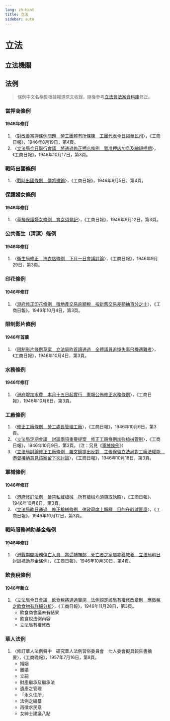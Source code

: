 ```yaml
---
lang: zh-Hant
title: 立法
sidebar: auto
---
```


# 立法
## 立法機關

## 法例
<!--關鍵詞：條例-->
> 條例中文名稱暫根據報道原文收錄，隨後參考[立法會法案資料庫](https://app.legco.gov.hk/bills/english/index.aspx)修正。
### 當押商條例
#### 1946年修訂
1. 〈[對改善當押條例問題　勞工團體有所條陳　工團代表今日謁華民司](https://mmis.hkpl.gov.hk/coverpage/-/coverpage/view?_coverpage_WAR_mmisportalportlet_hsf=%E6%A2%9D%E4%BE%8B&p_r_p_-1078056564_c=QF757YsWv5%2BQBGt1%2BwUj5t8bFK1GVvbU&_coverpage_WAR_mmisportalportlet_o=1521&_coverpage_WAR_mmisportalportlet_actual_q=%28%20verbatim_dc.collection%3A%28%22Old%5C%20HK%5C%20Newspapers%22%29%20%29%20AND+%28%20%28%20allTermsMandatory%3A%28true%29%20OR+all_dc.title%3A%28%E6%A2%9D%E4%BE%8B%29%20OR+all_dc.creator%3A%28%E6%A2%9D%E4%BE%8B%29%20OR+all_dc.contributor%3A%28%E6%A2%9D%E4%BE%8B%29%20OR+all_dc.subject%3A%28%E6%A2%9D%E4%BE%8B%29%20OR+fulltext%3A%28%E6%A2%9D%E4%BE%8B%29%20OR+all_dc.description%3A%28%E6%A2%9D%E4%BE%8B%29%20%29%20%29&_coverpage_WAR_mmisportalportlet_sort_order=asc&_coverpage_WAR_mmisportalportlet_sort_field=dc.publicationdate_bsort)〉，《工商日報》，1946年8月19日，第4頁。
2. 〈[立法局今日舉行會議　將通過修正押店條例　暫准押店加息及縮短押期](https://mmis.hkpl.gov.hk/coverpage/-/coverpage/view?_coverpage_WAR_mmisportalportlet_hsf=%E6%A2%9D%E4%BE%8B&p_r_p_-1078056564_c=QF757YsWv5%2BQBGt1%2BwUj5vtbGFQitbXH&_coverpage_WAR_mmisportalportlet_o=1531&_coverpage_WAR_mmisportalportlet_actual_q=%28%20verbatim_dc.collection%3A%28%22Old%5C%20HK%5C%20Newspapers%22%29%20%29%20AND+%28%20%28%20allTermsMandatory%3A%28true%29%20OR+all_dc.title%3A%28%E6%A2%9D%E4%BE%8B%29%20OR+all_dc.creator%3A%28%E6%A2%9D%E4%BE%8B%29%20OR+all_dc.contributor%3A%28%E6%A2%9D%E4%BE%8B%29%20OR+all_dc.subject%3A%28%E6%A2%9D%E4%BE%8B%29%20OR+fulltext%3A%28%E6%A2%9D%E4%BE%8B%29%20OR+all_dc.description%3A%28%E6%A2%9D%E4%BE%8B%29%20%29%20%29&_coverpage_WAR_mmisportalportlet_sort_order=asc&_coverpage_WAR_mmisportalportlet_sort_field=dc.publicationdate_bsort)〉，《工商日報》，1946年10月17日，第3頁。

### 戰時出國條例
1. 〈[戰時出國條例　傳將撤銷](https://mmis.hkpl.gov.hk/coverpage/-/coverpage/view?_coverpage_WAR_mmisportalportlet_hsf=%E6%A2%9D%E4%BE%8B&p_r_p_-1078056564_c=QF757YsWv5%2BQBGt1%2BwUj5nz8Lcgfb0c3&_coverpage_WAR_mmisportalportlet_o=1522&_coverpage_WAR_mmisportalportlet_actual_q=%28%20verbatim_dc.collection%3A%28%22Old%5C%20HK%5C%20Newspapers%22%29%20%29%20AND+%28%20%28%20allTermsMandatory%3A%28true%29%20OR+all_dc.title%3A%28%E6%A2%9D%E4%BE%8B%29%20OR+all_dc.creator%3A%28%E6%A2%9D%E4%BE%8B%29%20OR+all_dc.contributor%3A%28%E6%A2%9D%E4%BE%8B%29%20OR+all_dc.subject%3A%28%E6%A2%9D%E4%BE%8B%29%20OR+fulltext%3A%28%E6%A2%9D%E4%BE%8B%29%20OR+all_dc.description%3A%28%E6%A2%9D%E4%BE%8B%29%20%29%20%29&_coverpage_WAR_mmisportalportlet_sort_order=asc&_coverpage_WAR_mmisportalportlet_sort_field=dc.publicationdate_bsort)〉，《工商日報》，1946年9月5日，第4頁。

### 保護婦女條例
#### 1946年修訂
1. 〈[草擬保護婦女條例　育女須登記](https://mmis.hkpl.gov.hk/coverpage/-/coverpage/view?_coverpage_WAR_mmisportalportlet_hsf=%E6%A2%9D%E4%BE%8B&p_r_p_-1078056564_c=QF757YsWv5%2BQBGt1%2BwUj5mGEP%2Fh9DwkS&_coverpage_WAR_mmisportalportlet_o=1524&_coverpage_WAR_mmisportalportlet_actual_q=%28%20verbatim_dc.collection%3A%28%22Old%5C%20HK%5C%20Newspapers%22%29%20%29%20AND+%28%20%28%20allTermsMandatory%3A%28true%29%20OR+all_dc.title%3A%28%E6%A2%9D%E4%BE%8B%29%20OR+all_dc.creator%3A%28%E6%A2%9D%E4%BE%8B%29%20OR+all_dc.contributor%3A%28%E6%A2%9D%E4%BE%8B%29%20OR+all_dc.subject%3A%28%E6%A2%9D%E4%BE%8B%29%20OR+fulltext%3A%28%E6%A2%9D%E4%BE%8B%29%20OR+all_dc.description%3A%28%E6%A2%9D%E4%BE%8B%29%20%29%20%29&_coverpage_WAR_mmisportalportlet_sort_order=asc&_coverpage_WAR_mmisportalportlet_sort_field=dc.publicationdate_bsort)〉，《工商日報》，1946年9月12日，第3頁。

### 公共衞生（清潔）條例
#### 1946年修訂
1. 〈[衛生局修正　洗衣店條例　下月一日會議討論](https://mmis.hkpl.gov.hk/coverpage/-/coverpage/view?_coverpage_WAR_mmisportalportlet_hsf=%E6%A2%9D%E4%BE%8B&p_r_p_-1078056564_c=QF757YsWv5%2BQBGt1%2BwUj5nIHCsbUioNS&_coverpage_WAR_mmisportalportlet_o=1525&_coverpage_WAR_mmisportalportlet_actual_q=%28%20verbatim_dc.collection%3A%28%22Old%5C%20HK%5C%20Newspapers%22%29%20%29%20AND+%28%20%28%20allTermsMandatory%3A%28true%29%20OR+all_dc.title%3A%28%E6%A2%9D%E4%BE%8B%29%20OR+all_dc.creator%3A%28%E6%A2%9D%E4%BE%8B%29%20OR+all_dc.contributor%3A%28%E6%A2%9D%E4%BE%8B%29%20OR+all_dc.subject%3A%28%E6%A2%9D%E4%BE%8B%29%20OR+fulltext%3A%28%E6%A2%9D%E4%BE%8B%29%20OR+all_dc.description%3A%28%E6%A2%9D%E4%BE%8B%29%20%29%20%29&_coverpage_WAR_mmisportalportlet_sort_order=asc&_coverpage_WAR_mmisportalportlet_sort_field=dc.publicationdate_bsort)〉，《工商日報》，1946年9月29日，第3頁。

### 印花條例
#### 1946年修訂
1. 〈[港府修正印花條例　徵地產交易逾額稅　按新舊交易差額抽百分之十](https://mmis.hkpl.gov.hk/coverpage/-/coverpage/view?_coverpage_WAR_mmisportalportlet_hsf=%E6%A2%9D%E4%BE%8B&p_r_p_-1078056564_c=QF757YsWv5%2BQBGt1%2BwUj5i7acDHWh05h&_coverpage_WAR_mmisportalportlet_o=1527&_coverpage_WAR_mmisportalportlet_actual_q=%28%20verbatim_dc.collection%3A%28%22Old%5C%20HK%5C%20Newspapers%22%29%20%29%20AND+%28%20%28%20allTermsMandatory%3A%28true%29%20OR+all_dc.title%3A%28%E6%A2%9D%E4%BE%8B%29%20OR+all_dc.creator%3A%28%E6%A2%9D%E4%BE%8B%29%20OR+all_dc.contributor%3A%28%E6%A2%9D%E4%BE%8B%29%20OR+all_dc.subject%3A%28%E6%A2%9D%E4%BE%8B%29%20OR+fulltext%3A%28%E6%A2%9D%E4%BE%8B%29%20OR+all_dc.description%3A%28%E6%A2%9D%E4%BE%8B%29%20%29%20%29&_coverpage_WAR_mmisportalportlet_sort_order=asc&_coverpage_WAR_mmisportalportlet_sort_field=dc.publicationdate_bsort)〉，《工商日報》，1946年10月4日，第3頁。

### 限制影片條例
#### 1946年首讀
1. 〈[限制影片條例草案　立法局昨首讀通過　全體議員追悼失事飛機遇難者](https://mmis.hkpl.gov.hk/coverpage/-/coverpage/view?_coverpage_WAR_mmisportalportlet_hsf=%E6%A2%9D%E4%BE%8B&p_r_p_-1078056564_c=QF757YsWv5%2BQBGt1%2BwUj5i7acDHWh05h&_coverpage_WAR_mmisportalportlet_o=1527&_coverpage_WAR_mmisportalportlet_actual_q=%28%20verbatim_dc.collection%3A%28%22Old%5C%20HK%5C%20Newspapers%22%29%20%29%20AND+%28%20%28%20allTermsMandatory%3A%28true%29%20OR+all_dc.title%3A%28%E6%A2%9D%E4%BE%8B%29%20OR+all_dc.creator%3A%28%E6%A2%9D%E4%BE%8B%29%20OR+all_dc.contributor%3A%28%E6%A2%9D%E4%BE%8B%29%20OR+all_dc.subject%3A%28%E6%A2%9D%E4%BE%8B%29%20OR+fulltext%3A%28%E6%A2%9D%E4%BE%8B%29%20OR+all_dc.description%3A%28%E6%A2%9D%E4%BE%8B%29%20%29%20%29&_coverpage_WAR_mmisportalportlet_sort_order=asc&_coverpage_WAR_mmisportalportlet_sort_field=dc.publicationdate_bsort)〉，《工商日報》，1946年10月4日，第3頁。

### 水務條例
#### 1946年修訂
1. 〈[港府增加水費　本月十五日起實行　憲報公佈修正水務條例](https://mmis.hkpl.gov.hk/coverpage/-/coverpage/view?_coverpage_WAR_mmisportalportlet_hsf=%E6%A2%9D%E4%BE%8B&p_r_p_-1078056564_c=QF757YsWv5%2BQBGt1%2BwUj5hHCKjRZX8OG&_coverpage_WAR_mmisportalportlet_o=1528&_coverpage_WAR_mmisportalportlet_actual_q=%28%20verbatim_dc.collection%3A%28%22Old%5C%20HK%5C%20Newspapers%22%29%20%29%20AND+%28%20%28%20allTermsMandatory%3A%28true%29%20OR+all_dc.title%3A%28%E6%A2%9D%E4%BE%8B%29%20OR+all_dc.creator%3A%28%E6%A2%9D%E4%BE%8B%29%20OR+all_dc.contributor%3A%28%E6%A2%9D%E4%BE%8B%29%20OR+all_dc.subject%3A%28%E6%A2%9D%E4%BE%8B%29%20OR+fulltext%3A%28%E6%A2%9D%E4%BE%8B%29%20OR+all_dc.description%3A%28%E6%A2%9D%E4%BE%8B%29%20%29%20%29&_coverpage_WAR_mmisportalportlet_sort_order=asc&_coverpage_WAR_mmisportalportlet_sort_field=dc.publicationdate_bsort)〉，《工商日報》，1946年10月6日，第3頁。

### 工廠條例
1. 〈[修正工廠條例　勞工處長管理工廠](https://mmis.hkpl.gov.hk/coverpage/-/coverpage/view?_coverpage_WAR_mmisportalportlet_hsf=%E6%A2%9D%E4%BE%8B&p_r_p_-1078056564_c=QF757YsWv5%2BQBGt1%2BwUj5hHCKjRZX8OG&_coverpage_WAR_mmisportalportlet_o=1528&_coverpage_WAR_mmisportalportlet_actual_q=%28%20verbatim_dc.collection%3A%28%22Old%5C%20HK%5C%20Newspapers%22%29%20%29%20AND+%28%20%28%20allTermsMandatory%3A%28true%29%20OR+all_dc.title%3A%28%E6%A2%9D%E4%BE%8B%29%20OR+all_dc.creator%3A%28%E6%A2%9D%E4%BE%8B%29%20OR+all_dc.contributor%3A%28%E6%A2%9D%E4%BE%8B%29%20OR+all_dc.subject%3A%28%E6%A2%9D%E4%BE%8B%29%20OR+fulltext%3A%28%E6%A2%9D%E4%BE%8B%29%20OR+all_dc.description%3A%28%E6%A2%9D%E4%BE%8B%29%20%29%20%29&_coverpage_WAR_mmisportalportlet_sort_order=asc&_coverpage_WAR_mmisportalportlet_sort_field=dc.publicationdate_bsort)〉，《工商日報》，1946年10月6日，第3頁。
2. 〈[立法局定期會議　討論兩項重要提案　修正工廠條例加強槍械管制](https://mmis.hkpl.gov.hk/coverpage/-/coverpage/view?_coverpage_WAR_mmisportalportlet_hsf=%E6%A2%9D%E4%BE%8B&p_r_p_-1078056564_c=QF757YsWv5%2BQBGt1%2BwUj5lzMjXPHzowX&_coverpage_WAR_mmisportalportlet_o=1529&_coverpage_WAR_mmisportalportlet_actual_q=%28%20verbatim_dc.collection%3A%28%22Old%5C%20HK%5C%20Newspapers%22%29%20%29%20AND+%28%20%28%20allTermsMandatory%3A%28true%29%20OR+all_dc.title%3A%28%E6%A2%9D%E4%BE%8B%29%20OR+all_dc.creator%3A%28%E6%A2%9D%E4%BE%8B%29%20OR+all_dc.contributor%3A%28%E6%A2%9D%E4%BE%8B%29%20OR+all_dc.subject%3A%28%E6%A2%9D%E4%BE%8B%29%20OR+fulltext%3A%28%E6%A2%9D%E4%BE%8B%29%20OR+all_dc.description%3A%28%E6%A2%9D%E4%BE%8B%29%20%29%20%29&_coverpage_WAR_mmisportalportlet_sort_order=asc&_coverpage_WAR_mmisportalportlet_sort_field=dc.publicationdate_bsort)〉，《工商日報》，1946年10月9日，第3頁。（注：另見《[軍械條例](#軍械條例-暫名)》）
3. 〈[立法局討論修正工廠條例　羅文錦提出反對　主張保留立法局對工廠法權能　港督接納意見該案留下次討論](https://mmis.hkpl.gov.hk/coverpage/-/coverpage/view?_coverpage_WAR_mmisportalportlet_hsf=%E6%A2%9D%E4%BE%8B&p_r_p_-1078056564_c=QF757YsWv5%2BQBGt1%2BwUj5kOV%2BfI5o%2B2f&_coverpage_WAR_mmisportalportlet_o=1532&_coverpage_WAR_mmisportalportlet_actual_q=%28%20verbatim_dc.collection%3A%28%22Old%5C%20HK%5C%20Newspapers%22%29%20%29%20AND+%28%20%28%20allTermsMandatory%3A%28true%29%20OR+all_dc.title%3A%28%E6%A2%9D%E4%BE%8B%29%20OR+all_dc.creator%3A%28%E6%A2%9D%E4%BE%8B%29%20OR+all_dc.contributor%3A%28%E6%A2%9D%E4%BE%8B%29%20OR+all_dc.subject%3A%28%E6%A2%9D%E4%BE%8B%29%20OR+fulltext%3A%28%E6%A2%9D%E4%BE%8B%29%20OR+all_dc.description%3A%28%E6%A2%9D%E4%BE%8B%29%20%29%20%29&_coverpage_WAR_mmisportalportlet_sort_order=asc&_coverpage_WAR_mmisportalportlet_sort_field=dc.publicationdate_bsort)〉，《工商日報》，1946年10月18日，第3頁。

### 軍械條例
#### 1946年修訂
1. 〈[港府修訂法例　嚴禁私藏槍械　所有槍械均須領取執照](https://mmis.hkpl.gov.hk/coverpage/-/coverpage/view?_coverpage_WAR_mmisportalportlet_hsf=%E6%A2%9D%E4%BE%8B&p_r_p_-1078056564_c=QF757YsWv5%2BQBGt1%2BwUj5hHCKjRZX8OG&_coverpage_WAR_mmisportalportlet_o=1528&_coverpage_WAR_mmisportalportlet_actual_q=%28%20verbatim_dc.collection%3A%28%22Old%5C%20HK%5C%20Newspapers%22%29%20%29%20AND+%28%20%28%20allTermsMandatory%3A%28true%29%20OR+all_dc.title%3A%28%E6%A2%9D%E4%BE%8B%29%20OR+all_dc.creator%3A%28%E6%A2%9D%E4%BE%8B%29%20OR+all_dc.contributor%3A%28%E6%A2%9D%E4%BE%8B%29%20OR+all_dc.subject%3A%28%E6%A2%9D%E4%BE%8B%29%20OR+fulltext%3A%28%E6%A2%9D%E4%BE%8B%29%20OR+all_dc.description%3A%28%E6%A2%9D%E4%BE%8B%29%20%29%20%29&_coverpage_WAR_mmisportalportlet_sort_order=asc&_coverpage_WAR_mmisportalportlet_sort_field=dc.publicationdate_bsort)〉，《工商日報》，1946年10月6日，第3頁。
2. 〈[立法局昨日通過　修正槍械條例　律政司席上解釋　目的在戢滅匪風](https://mmis.hkpl.gov.hk/coverpage/-/coverpage/view?_coverpage_WAR_mmisportalportlet_hsf=%E6%A2%9D%E4%BE%8B&p_r_p_-1078056564_c=QF757YsWv5%2BQBGt1%2BwUj5qFQ4e74Y85b&_coverpage_WAR_mmisportalportlet_o=1530&_coverpage_WAR_mmisportalportlet_actual_q=%28%20verbatim_dc.collection%3A%28%22Old%5C%20HK%5C%20Newspapers%22%29%20%29%20AND+%28%20%28%20allTermsMandatory%3A%28true%29%20OR+all_dc.title%3A%28%E6%A2%9D%E4%BE%8B%29%20OR+all_dc.creator%3A%28%E6%A2%9D%E4%BE%8B%29%20OR+all_dc.contributor%3A%28%E6%A2%9D%E4%BE%8B%29%20OR+all_dc.subject%3A%28%E6%A2%9D%E4%BE%8B%29%20OR+fulltext%3A%28%E6%A2%9D%E4%BE%8B%29%20OR+all_dc.description%3A%28%E6%A2%9D%E4%BE%8B%29%20%29%20%29&_coverpage_WAR_mmisportalportlet_sort_order=asc&_coverpage_WAR_mmisportalportlet_sort_field=dc.publicationdate_bsort)〉，《工商日報》，1946年10月12日，第3頁。

### 戰時服務補助基金條例
#### 1946年修訂
1. 〈[港戰期間服務傷亡人員　將受補撫䘏　死亡者之家屬亦獲教養　立法局明日討論補助基金條例](https://mmis.hkpl.gov.hk/coverpage/-/coverpage/view?_coverpage_WAR_mmisportalportlet_hsf=%E6%A2%9D%E4%BE%8B&p_r_p_-1078056564_c=QF757YsWv5%2BQBGt1%2BwUj5pomGXlrqVvz&_coverpage_WAR_mmisportalportlet_o=1533&_coverpage_WAR_mmisportalportlet_actual_q=%28%20verbatim_dc.collection%3A%28%22Old%5C%20HK%5C%20Newspapers%22%29%20%29%20AND+%28%20%28%20allTermsMandatory%3A%28true%29%20OR+all_dc.title%3A%28%E6%A2%9D%E4%BE%8B%29%20OR+all_dc.creator%3A%28%E6%A2%9D%E4%BE%8B%29%20OR+all_dc.contributor%3A%28%E6%A2%9D%E4%BE%8B%29%20OR+all_dc.subject%3A%28%E6%A2%9D%E4%BE%8B%29%20OR+fulltext%3A%28%E6%A2%9D%E4%BE%8B%29%20OR+all_dc.description%3A%28%E6%A2%9D%E4%BE%8B%29%20%29%20%29&_coverpage_WAR_mmisportalportlet_sort_order=asc&_coverpage_WAR_mmisportalportlet_sort_field=dc.publicationdate_bsort)〉，《工商日報》，1946年10月30日，第4頁。

### 飲食稅條例
#### 1946年新立
1. 〈[立法局今日會議　飲食稅將通過實施　法例規定該局有權修改章則　應徵稅之飲食物有詳細分析](https://mmis.hkpl.gov.hk/coverpage/-/coverpage/view?_coverpage_WAR_mmisportalportlet_hsf=%E6%A2%9D%E4%BE%8B&p_r_p_-1078056564_c=QF757YsWv5%2BQBGt1%2BwUj5vMFvYIsnPCw&_coverpage_WAR_mmisportalportlet_o=1535&_coverpage_WAR_mmisportalportlet_actual_q=%28%20verbatim_dc.collection%3A%28%22Old%5C%20HK%5C%20Newspapers%22%29%20%29%20AND+%28%20%28%20allTermsMandatory%3A%28true%29%20OR+all_dc.title%3A%28%E6%A2%9D%E4%BE%8B%29%20OR+all_dc.creator%3A%28%E6%A2%9D%E4%BE%8B%29%20OR+all_dc.contributor%3A%28%E6%A2%9D%E4%BE%8B%29%20OR+all_dc.subject%3A%28%E6%A2%9D%E4%BE%8B%29%20OR+fulltext%3A%28%E6%A2%9D%E4%BE%8B%29%20OR+all_dc.description%3A%28%E6%A2%9D%E4%BE%8B%29%20%29%20%29&_coverpage_WAR_mmisportalportlet_sort_order=asc&_coverpage_WAR_mmisportalportlet_sort_field=dc.publicationdate_bsort)〉，《工商日報》，1946年11月28日，第3頁。
    - 飲食商會議未有結果
    - 飲食稅法例內容
    - 立法局有權修改

### 華人法例
1. 〈修訂華人法例聲中　研究華人法例習俗委員會　七人委會擬具報告書摘要〉，《工商晚報》，1957年7月16日，第8頁。
    - 婚姻
    - 離婚
    - 立嗣
    - 財產繼承及繼承法
    - 遺產之管理
    - 「永久住所」
    - 法例之編纂
    - 再徵求民意
    - 女紳士建議八點